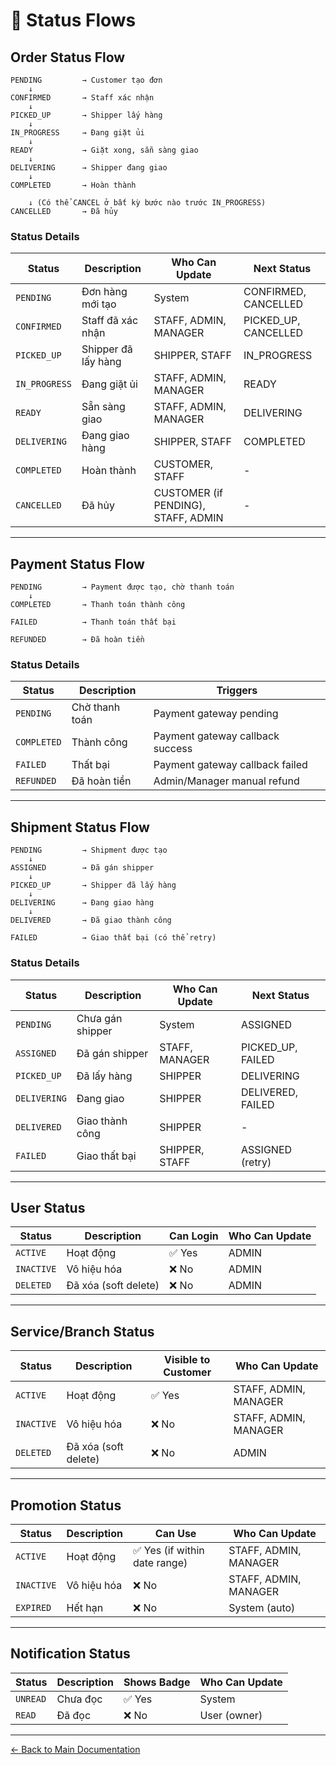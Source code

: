 # 🔄 Status Flows

## Order Status Flow

```
PENDING         → Customer tạo đơn
    ↓
CONFIRMED       → Staff xác nhận
    ↓
PICKED_UP       → Shipper lấy hàng
    ↓
IN_PROGRESS     → Đang giặt ủi
    ↓
READY           → Giặt xong, sẵn sàng giao
    ↓
DELIVERING      → Shipper đang giao
    ↓
COMPLETED       → Hoàn thành

    ↓ (Có thể CANCEL ở bất kỳ bước nào trước IN_PROGRESS)
CANCELLED       → Đã hủy
```

### Status Details

| Status | Description | Who Can Update | Next Status |
|--------|-------------|---------------|-------------|
| `PENDING` | Đơn hàng mới tạo | System | CONFIRMED, CANCELLED |
| `CONFIRMED` | Staff đã xác nhận | STAFF, ADMIN, MANAGER | PICKED_UP, CANCELLED |
| `PICKED_UP` | Shipper đã lấy hàng | SHIPPER, STAFF | IN_PROGRESS |
| `IN_PROGRESS` | Đang giặt ủi | STAFF, ADMIN, MANAGER | READY |
| `READY` | Sẵn sàng giao | STAFF, ADMIN, MANAGER | DELIVERING |
| `DELIVERING` | Đang giao hàng | SHIPPER, STAFF | COMPLETED |
| `COMPLETED` | Hoàn thành | CUSTOMER, STAFF | - |
| `CANCELLED` | Đã hủy | CUSTOMER (if PENDING), STAFF, ADMIN | - |

---

## Payment Status Flow

```
PENDING         → Payment được tạo, chờ thanh toán
    ↓
COMPLETED       → Thanh toán thành công

FAILED          → Thanh toán thất bại

REFUNDED        → Đã hoàn tiền
```

### Status Details

| Status | Description | Triggers |
|--------|-------------|----------|
| `PENDING` | Chờ thanh toán | Payment gateway pending |
| `COMPLETED` | Thành công | Payment gateway callback success |
| `FAILED` | Thất bại | Payment gateway callback failed |
| `REFUNDED` | Đã hoàn tiền | Admin/Manager manual refund |

---

## Shipment Status Flow

```
PENDING         → Shipment được tạo
    ↓
ASSIGNED        → Đã gán shipper
    ↓
PICKED_UP       → Shipper đã lấy hàng
    ↓
DELIVERING      → Đang giao hàng
    ↓
DELIVERED       → Đã giao thành công

FAILED          → Giao thất bại (có thể retry)
```

### Status Details

| Status | Description | Who Can Update | Next Status |
|--------|-------------|---------------|-------------|
| `PENDING` | Chưa gán shipper | System | ASSIGNED |
| `ASSIGNED` | Đã gán shipper | STAFF, MANAGER | PICKED_UP, FAILED |
| `PICKED_UP` | Đã lấy hàng | SHIPPER | DELIVERING |
| `DELIVERING` | Đang giao | SHIPPER | DELIVERED, FAILED |
| `DELIVERED` | Giao thành công | SHIPPER | - |
| `FAILED` | Giao thất bại | SHIPPER, STAFF | ASSIGNED (retry) |

---

## User Status

| Status | Description | Can Login | Who Can Update |
|--------|-------------|-----------|---------------|
| `ACTIVE` | Hoạt động | ✅ Yes | ADMIN |
| `INACTIVE` | Vô hiệu hóa | ❌ No | ADMIN |
| `DELETED` | Đã xóa (soft delete) | ❌ No | ADMIN |

---

## Service/Branch Status

| Status | Description | Visible to Customer | Who Can Update |
|--------|-------------|---------------------|---------------|
| `ACTIVE` | Hoạt động | ✅ Yes | STAFF, ADMIN, MANAGER |
| `INACTIVE` | Vô hiệu hóa | ❌ No | STAFF, ADMIN, MANAGER |
| `DELETED` | Đã xóa (soft delete) | ❌ No | ADMIN |

---

## Promotion Status

| Status | Description | Can Use | Who Can Update |
|--------|-------------|---------|---------------|
| `ACTIVE` | Hoạt động | ✅ Yes (if within date range) | STAFF, ADMIN, MANAGER |
| `INACTIVE` | Vô hiệu hóa | ❌ No | STAFF, ADMIN, MANAGER |
| `EXPIRED` | Hết hạn | ❌ No | System (auto) |

---

## Notification Status

| Status | Description | Shows Badge | Who Can Update |
|--------|-------------|-------------|---------------|
| `UNREAD` | Chưa đọc | ✅ Yes | System |
| `READ` | Đã đọc | ❌ No | User (owner) |

---

[← Back to Main Documentation](../README.md)
